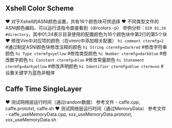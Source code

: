 ## Xshell Color Scheme
❤ 对于Xshell的ASNI颜色设置，共有16个颜色块可供选择
❤ 不同类型文件的ASNI颜色编码，可以运行该指令直接看到（dircolors -p）
  举例分析：`DIR 01;34 #directory`，其中01;34表示目录使用的配置颜色为16个颜色块中第2行的第5个块
❤ 修改Vim中对应项的颜色（在vimrc中添加相关配置）
  `hi comment ctermfg=2`  #通过制定ASNI颜色块修改注释的颜色
  `hi String ctermfg=darkred`   #修改字符串颜色
  `hi Type ctermfg=yellow`  #修改类型颜色
  `hi Number ctermfg=darkblue`  #修改数字颜色
  `hi Constant ctermfg=blue`    #修改常量颜色
  `hi Statement ctermfg=darkyellow` #修改声明颜色
  `hi Identifier ctermfg=blue cterm=no`    #设置关键字为蓝色非粗体

## Caffe Time SingleLayer
❤ 测试网络层运行时间（通过random数据）
  参考文件 - caffe.cpp, caffe.prototxt, caffe.sh
❤ 测试网络层运行时间（通过MemoryData）
  参考文件 - caffe_useMemoryData.cpp, xxx_useMemoryData.prototxt, xxx_useMemoryData.sh
